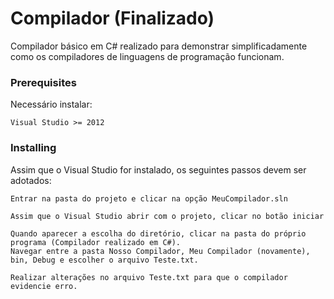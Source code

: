 
# Compilador (Finalizado)

Compilador básico em C# realizado para demonstrar simplificadamente como os compiladores de linguagens de programação funcionam. 

### Prerequisites

Necessário instalar:
```
Visual Studio >= 2012 
```

### Installing

Assim que o Visual Studio for instalado, os seguintes passos devem ser adotados:

```
Entrar na pasta do projeto e clicar na opção MeuCompilador.sln 
```
```
Assim que o Visual Studio abrir com o projeto, clicar no botão iniciar
```
```
Quando aparecer a escolha do diretório, clicar na pasta do próprio programa (Compilador realizado em C#). 
Navegar entre a pasta Nosso Compilador, Meu Compilador (novamente), bin, Debug e escolher o arquivo Teste.txt.  
```

```
Realizar alterações no arquivo Teste.txt para que o compilador evidencie erro.
```
